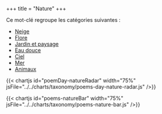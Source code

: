 +++
title = "Nature"
+++

Ce mot-clé regroupe les catégories suivantes :

- [Neige](/categories/neige)
- [Flore](/categories/flore)
- [Jardin et paysage](/categories/jardin-et-paysage)
- [Eau douce](/categories/eau-douce)
- [Ciel](/categories/ciel)
- [Mer](/categories/mer)
- [Animaux](/categories/animaux)

{{< chartjs id="poemDay-natureRadar" width="75%" jsFile="../../charts/taxonomy/poems-day-nature-radar.js" />}}

{{< chartjs id="poems-natureBar" width="75%" jsFile="../../charts/taxonomy/poems-nature-bar.js" />}}